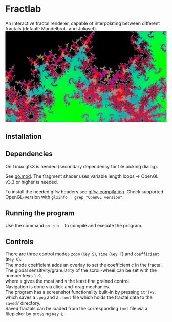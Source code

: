 # Fractlab
An interactive fractal renderer, capable of interpolating between different fractals (default: Mandelbrot- and Juliaset).
![Fractlab Screenschot](readme_image.png)
## Installation
## Dependencies
On Linux gtk3 is needed (secondary dependency for file picking dialog).

See [go.mod](go.mod).
The fragment shader uses variable length loops -> OpenGL v3.3 or higher is needed.

To install the needed glfw headers see [glfw-compilation](https://www.glfw.org/docs/3.3/compile.html).
Check supported OpenGL-version with `glxinfo | grep "OpenGL version"`.

## Running the program
Use the command `go run .` to compile and execute the program.

## Controls
There are three control modes `zoom` (`Key S`), `time` (`Key T`) and `coefficient` (`Key C`). \
The mode coefficient adds an overlay to set the coefficient c in the fractal. \
The global sensitivity/granularity of the scroll-wheel can be set with the number keys `1-9`, \
where `1` gives the most and `9` the least fine grained control. \
Navigation is done via click-and-drag mechanics. \
The program has a screenshot functionality built-in by pressing `Ctrl+S`, \
which saves a `.png` and a `.toml` file which holds the fractal data to the `saved/` directory. \
Saved fractals can be loaded from the corresponding `toml` file via a filepicker by pressing `Key L`.
